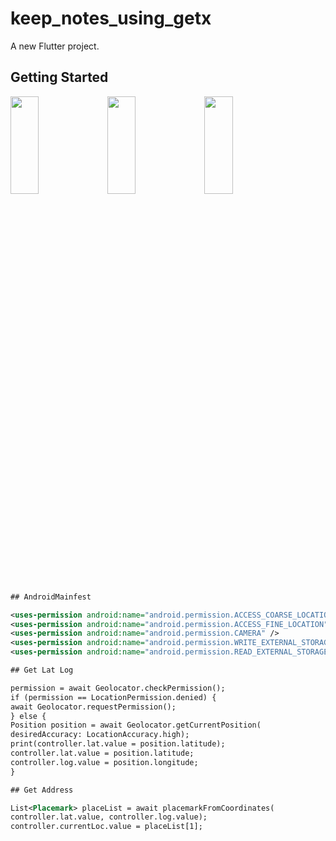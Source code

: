 # keep_notes_using_getx

A new Flutter project.


## Getting Started

<p>
<img src="https://github.com/bhargav0147/keep_notes_using_getx/assets/119872080/af533040-bad7-461a-8eb5-127a677756c8" height="20%" width="30%" >
<img src="https://github.com/bhargav0147/keep_notes_using_getx/assets/119872080/4c79d31a-e420-4cbc-8897-95ea76ead98e" height="20%" width="30%" >
<img src="https://github.com/bhargav0147/keep_notes_using_getx/assets/119872080/50748b40-546c-45e5-8528-b2f29b9bb0e6" height="20%" width="30%" >
</p>

```xml
## AndroidMainfest 

<uses-permission android:name="android.permission.ACCESS_COARSE_LOCATION" />
<uses-permission android:name="android.permission.ACCESS_FINE_LOCATION" />
<uses-permission android:name="android.permission.CAMERA" />
<uses-permission android:name="android.permission.WRITE_EXTERNAL_STORAGE" />
<uses-permission android:name="android.permission.READ_EXTERNAL_STORAGE" />
```

```xml
## Get Lat Log 

permission = await Geolocator.checkPermission();
if (permission == LocationPermission.denied) {
await Geolocator.requestPermission();
} else {
Position position = await Geolocator.getCurrentPosition(
desiredAccuracy: LocationAccuracy.high);
print(controller.lat.value = position.latitude);
controller.lat.value = position.latitude;
controller.log.value = position.longitude;
}
```

```xml
## Get Address 

List<Placemark> placeList = await placemarkFromCoordinates(
controller.lat.value, controller.log.value);
controller.currentLoc.value = placeList[1];
```
